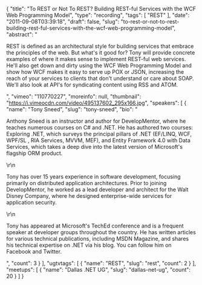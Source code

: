 {
  "title": "To REST or Not To REST? Building REST-ful Services with the WCF Web Programming Model",
  "type": "recording",
  "tags": [
    "REST"
  ],
  "date": "2011-09-08T03:39:18",
  "draft": false,
  "slug": "to-rest-or-not-to-rest-building-rest-ful-services-with-the-wcf-web-programming-model",
  "abstract": "<p>REST is defined as an architectural style for building services that embrace the principles of the web. But what's it good for? Tony will provide concrete examples of where it makes sense to implement REST-ful web services. He'll also get down and dirty using the WCF Web Programming Model and show how WCF makes it easy to serve up POX or JSON, increasing the reach of your services to clients that don't understand or care about SOAP. We'll also look at API's for syndicating content using RSS and ATOM.</p>",
  "vimeo": "110770227",
  "moreinfo": null,
  "thumbnail": "https://i.vimeocdn.com/video/495137602_295x166.jpg",
  "speakers": [
    {
      "name": "Tony Sneed",
      "slug": "tony-sneed",
      "bio": "<p>Anthony Sneed is an instructor and author for DevelopMentor, where he teaches numerous courses on C# and .NET. He has authored two courses: Exploring .NET, which surveys the principal pillars of .NET (EF/LINQ, WCF, WPF/SL , RIA Services, MVVM, MEF), and Entity Framework 4.0 with Data Services, which takes a deep dive into the latest version of Microsoft's flagship ORM product.</p>\r\n<p>Tony has over 15 years experience in software development, focusing primarily on distributed application architectures. Prior to joining DevelopMentor, he worked as a lead developer and architect for the Walt Disney Company, where he designed enterprise-wide services for application security.</p>\r\n<p>Tony has appeared at Microsoft's TechEd conference and is a frequent speaker at developer groups throughout the country. He has written articles for various technical publications, including MSDN Magazine, and shares his technical expertise on .NET via his blog. You can follow him on Facebook and Twitter.</p>",
      "count": 3
    }
  ],
  "ugtvtags": [
    {
      "name": "REST",
      "slug": "rest",
      "count": 2
    }
  ],
  "meetups": [
    {
      "name": "Dallas .NET UG",
      "slug": "dallas-net-ug",
      "count": 20
    }
  ]
}